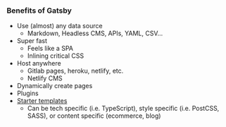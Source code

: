 ### Benefits of Gatsby
- Use (almost) any data source
  - Markdown, Headless CMS, APIs, YAML, CSV...
- Super fast 
  - Feels like a SPA
  - Inlining critical CSS
- Host anywhere
  - Gitlab pages, heroku, netlify, etc.
  - Netlify CMS
- Dynamically create pages
- Plugins
- [Starter templates](https://www.gatsbyjs.org/starters/?v=2)
  - Can be tech specific (i.e. TypeScript), style specific (i.e. PostCSS, SASS), or content specific (ecommerce, blog)